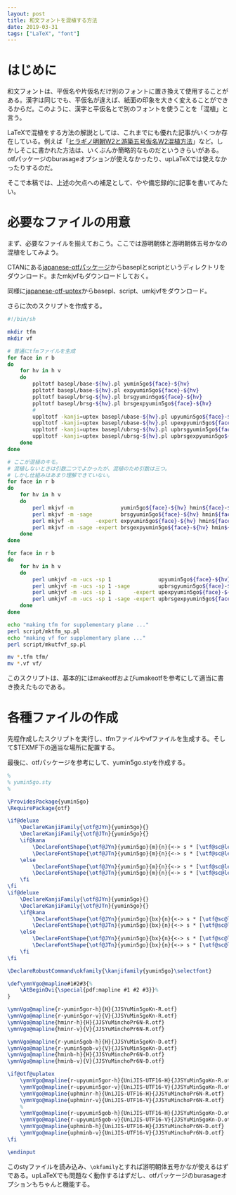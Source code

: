 ```yaml
---
layout: post
title: 和文フォントを混植する方法
date: 2019-03-31
tags: ["LaTeX", "font"]
---
```


# はじめに
和文フォントは、平仮名や片仮名だけ別のフォントに置き換えて使用することがある。漢字は同じでも、平仮名が違えば、紙面の印象を大きく変えることができるからだ。このように、漢字と平仮名とで別のフォントを使うことを「混植」と言う。

LaTeXで混植をする方法の解説としては、これまでにも優れた記事がいくつか存在している。例えば「[ヒラギノ明朝W2と游築五号仮名W2混植方法](http://p-act.sakura.ne.jp/PARALLEL_ACT/LaTeX-Dojin/Hiragino-Yuchiku5go-konshoku.html)」など。しかしそこに書かれた方法は、いくぶんか簡略的なものだというきらいがある。otfパッケージのburasageオプションが使えなかったり、upLaTeXでは使えなかったりするのだ。

そこで本稿では、上述の欠点への補足として、やや備忘録的に記事を書いてみたい。


# 必要なファイルの用意
まず、必要なファイルを揃えておこう。ここでは游明朝体と游明朝体五号かなの混植をしてみよう。

CTANにある[japanese-otfパッケージ](https://ctan.org/tex-archive/language/japanese/japanese-otf)からbaseplとscriptというディレクトリをダウンロード。またmkjvfもダウンロードしておく。

同様に[japanese-otf-uptex](https://ctan.org/tex-archive/language/japanese/japanese-otf-uptex)からbasepl、script、umkjvfをダウンロード。

さらに次のスクリプトを作成する。

```bash
#!/bin/sh

mkdir tfm
mkdir vf

# 普通にtfmファイルを生成
for face in r b
do
    for hv in h v
    do
        ppltotf basepl/base-${hv}.pl yumin5go${face}-${hv}
        ppltotf basepl/base-${hv}.pl expyumin5go${face}-${hv}
        ppltotf basepl/brsg-${hv}.pl brsgyumin5go${face}-${hv}
        ppltotf basepl/brsg-${hv}.pl brsgexpyumin5go${face}-${hv}
        #
        uppltotf -kanji=uptex basepl/ubase-${hv}.pl upyumin5go${face}-${hv}
        uppltotf -kanji=uptex basepl/ubase-${hv}.pl upexpyumin5go${face}-${hv}
        uppltotf -kanji=uptex basepl/ubrsg-${hv}.pl upbrsgyumin5go${face}-${hv}
        uppltotf -kanji=uptex basepl/ubrsg-${hv}.pl upbrsgexpyumin5go${face}-${hv}
    done
done

# ここが混植のキモ。
# 混植しないときは引数二つでよかったが、混植のため引数は三つ。
# しかし仕組みはあまり理解できていない。
for face in r b
do
    for hv in h v
    do
        perl mkjvf -m               yumin5go${face}-${hv} hmin${face}-${hv} r-yumin5go${face}-${hv}
        perl mkjvf -m -sage         brsgyumin5go${face}-${hv} hmin${face}-${hv} r-yumin5go${face}-${hv}
        perl mkjvf -m       -expert expyumin5go${face}-${hv} hmin${face}-${hv} cidjmin${face}
        perl mkjvf -m -sage -expert brsgexpyumin5go${face}-${hv} hmin${face}-${hv} cidjmin${face}
    done
done

for face in r b
do
    for hv in h v
    do
        perl umkjvf -m -ucs -sp 1               upyumin5go${face}-${hv} uphmin${face}-${hv} r-upyumin5go${face}-${hv}
        perl umkjvf -m -ucs -sp 1 -sage         upbrsgyumin5go${face}-${hv} uphmin${face}-${hv} r-upyumin5go${face}-${hv}
        perl umkjvf -m -ucs -sp 1       -expert upexpyumin5go${face}-${hv} uphmin${face}-${hv} cidjmin${face}
        perl umkjvf -m -ucs -sp 1 -sage -expert upbrsgexpyumin5go${face}-${hv} uphmin${face}-${hv} cidjmin${face}
    done
done

echo "making tfm for supplementary plane ..."
perl script/mktfm_sp.pl
echo "making vf for supplementary plane ..."
perl script/mkutfvf_sp.pl

mv *.tfm tfm/
mv *.vf vf/
```

このスクリプトは、基本的にはmakeotfおよびumakeotfを参考にして適当に書き換えたものである。

# 各種ファイルの作成
先程作成したスクリプトを実行し、tfmファイルやvfファイルを生成する。そして$TEXMF下の適当な場所に配置する。

最後に、otfパッケージを参考にして、yumin5go.styを作成する。

```LaTeX
%
% yumin5go.sty
%

\ProvidesPackage{yumin5go}
\RequirePackage{otf}

\if@deluxe
    \DeclareKanjiFamily{\otf@JYn}{yumin5go}{}
    \DeclareKanjiFamily{\otf@JTn}{yumin5go}{}
    \if@kana
        \DeclareFontShape{\otf@JYn}{yumin5go}{m}{n}{<-> s * [\utf@sc@le] \otf@pfx@ \brsg@pfx@ yumin5gor\nlck@sfx@-h}{}
        \DeclareFontShape{\otf@JTn}{yumin5go}{m}{n}{<-> s * [\utf@sc@le] \otf@pfx@ \brsg@pfx@ yumin5gor\nlck@sfx@-v}{}
    \else
        \DeclareFontShape{\otf@JYn}{yumin5go}{m}{n}{<-> s * [\utf@sc@le] \otf@pfx@ \brsg@pfx@ yumin5gor\nlck@sfx@-h}{}
        \DeclareFontShape{\otf@JTn}{yumin5go}{m}{n}{<-> s * [\utf@sc@le] \otf@pfx@ \brsg@pfx@ yumin5gor\nlck@sfx@-v}{}
    \fi
\fi
\if@deluxe
    \DeclareKanjiFamily{\otf@JYn}{yumin5go}{}
    \DeclareKanjiFamily{\otf@JTn}{yumin5go}{}
    \if@kana
        \DeclareFontShape{\otf@JYn}{yumin5go}{bx}{n}{<-> s * [\utf@sc@le] \otf@pfx@ \brsg@pfx@ yumin5gob\nlck@sfx@-h}{}
        \DeclareFontShape{\otf@JTn}{yumin5go}{bx}{n}{<-> s * [\utf@sc@le] \otf@pfx@ \brsg@pfx@ yumin5gob\nlck@sfx@-v}{}
    \else
        \DeclareFontShape{\otf@JYn}{yumin5go}{bx}{n}{<-> s * [\utf@sc@le] \otf@pfx@ \brsg@pfx@ yumin5gob\nlck@sfx@-h}{}
        \DeclareFontShape{\otf@JTn}{yumin5go}{bx}{n}{<-> s * [\utf@sc@le] \otf@pfx@ \brsg@pfx@ yumin5gob\nlck@sfx@-v}{}
    \fi
\fi

\DeclareRobustCommand\okfamily{\kanjifamily{yumin5go}\selectfont}

\def\ymnVgo@mapline#1#2#3{%
    \AtBeginDvi{\special{pdf:mapline #1 #2 #3}}%
}

\ymnVgo@mapline{r-yumin5gor-h}{H}{JJSYuMin5goKn-R.otf}
\ymnVgo@mapline{r-yumin5gor-v}{V}{JJSYuMin5goKn-R.otf}
\ymnVgo@mapline{hminr-h}{H}{JJSYuMinchoPr6N-R.otf}
\ymnVgo@mapline{hminr-v}{V}{JJSYuMinchoPr6N-R.otf}

\ymnVgo@mapline{r-yumin5gob-h}{H}{JJSYuMin5goKn-D.otf}
\ymnVgo@mapline{r-yumin5gob-v}{V}{JJSYuMin5goKn-D.otf}
\ymnVgo@mapline{hminb-h}{H}{JJSYuMinchoPr6N-D.otf}
\ymnVgo@mapline{hminb-v}{V}{JJSYuMinchoPr6N-D.otf}

\if@otf@uplatex
    \ymnVgo@mapline{r-upyumin5gor-h}{UniJIS-UTF16-H}{JJSYuMin5goKn-R.otf}
    \ymnVgo@mapline{r-upyumin5gor-v}{UniJIS-UTF16-V}{JJSYuMin5goKn-R.otf}
    \ymnVgo@mapline{uphminr-h}{UniJIS-UTF16-H}{JJSYuMinchoPr6N-R.otf}
    \ymnVgo@mapline{uphminr-v}{UniJIS-UTF16-V}{JJSYuMinchoPr6N-R.otf}
    %
    \ymnVgo@mapline{r-upyumin5gob-h}{UniJIS-UTF16-H}{JJSYuMin5goKn-D.otf}
    \ymnVgo@mapline{r-upyumin5gob-v}{UniJIS-UTF16-V}{JJSYuMin5goKn-D.otf}
    \ymnVgo@mapline{uphminb-h}{UniJIS-UTF16-H}{JJSYuMinchoPr6N-D.otf}
    \ymnVgo@mapline{uphminb-v}{UniJIS-UTF16-V}{JJSYuMinchoPr6N-D.otf}
\fi

\endinput
```

このstyファイルを読み込み、`\okfamily`とすれば游明朝体五号かなが使えるはずである。upLaTeXでも問題なく動作するはずだし、otfパッケージのburasageオプションもちゃんと機能する。
